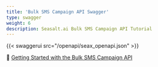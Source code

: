 ```yaml
---
title: 'Bulk SMS Campaign API Swagger'
type: swagger
weight: 6
description: Seasalt.ai Bulk SMS Campaign API Tutorial
---
```


{{< swaggerui src="/openapi/seax_openapi.json" >}}

🚀 [Getting Started with the Bulk SMS Campaign API](../bulk_sms_tutorial.md)